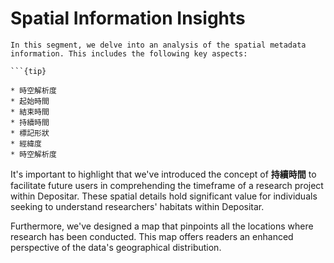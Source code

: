 # Spatial Information Insights

```{note}
In this segment, we delve into an analysis of the spatial metadata information. This includes the following key aspects:

```{tip}

* 時空解析度
* 起始時間
* 結束時間
* 持續時間
* 標記形狀
* 經緯度
* 時空解析度

```
It's important to highlight that we've introduced the concept of **持續時間** to facilitate future users in comprehending the timeframe of a research project within Depositar. These spatial details hold significant value for individuals seeking to understand researchers' habitats within Depositar.

Furthermore, we've designed a map that pinpoints all the locations where research has been conducted. This map offers readers an enhanced perspective of the data's geographical distribution.

```